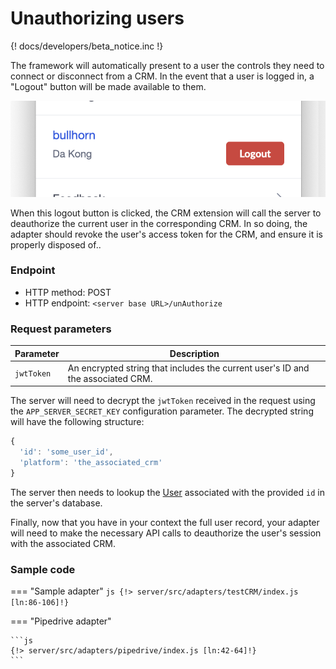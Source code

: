 # Unauthorizing users

{! docs/developers/beta_notice.inc !}

The framework will automatically present to a user the controls they need to connect or disconnect from a CRM. In the event that a user is logged in, a "Logout" button will be made available to them. 

![Logout button](../img/logout.png)

When this logout button is clicked, the CRM extension will call the server to deauthorize the current user in the corresponding CRM. In so doing, the adapter should revoke the user's access token for the CRM, and ensure it is properly disposed of..

### Endpoint

* HTTP method: POST
* HTTP endpoint: `<server base URL>/unAuthorize`

### Request parameters

| Parameter  | Description                                                                     |
|------------|---------------------------------------------------------------------------------|
| `jwtToken` | An encrypted string that includes the current user's ID and the associated CRM. |

The server will need to decrypt the `jwtToken` received in the request using the `APP_SERVER_SECRET_KEY` configuration parameter. The decrypted string will have the following structure:

```js
{
  'id': 'some_user_id',
  'platform': 'the_associated_crm'
}
```

The server then needs to lookup the [User](https://github.com/ringcentral/rc-unified-crm-extension/blob/FrameworkRefactor/server/src/models/userModel.js) associated with the provided `id` in the server's database. 

Finally, now that you have in your context the full user record, your adapter will need to make the necessary API calls to deauthorize the user's session with the associated CRM. 

### Sample code

=== "Sample adapter"
    ```js
    {!> server/src/adapters/testCRM/index.js [ln:86-106]!}
    ```

=== "Pipedrive adapter"

    ```js
    {!> server/src/adapters/pipedrive/index.js [ln:42-64]!}
    ```

